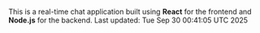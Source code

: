 This is a real-time chat application built using **React** for the frontend and **Node.js** for the backend.
Last updated: Tue Sep 30 00:41:05 UTC 2025
